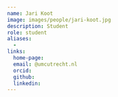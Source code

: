 ```yaml
---
name: Jari Koot
image: images/people/jari-koot.jpg
description: Student
role: student
aliases:
  - 
links:
  home-page: 
  email: @umcutrecht.nl
  orcid: 
  github: 
  linkedin: 
---
```

